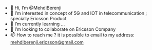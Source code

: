 - 👋 Hi, I’m @MehdiBerenji
- 👀 I’m interested in concept of 5G and IOT in telecommunication ; specially Ericsson Product 
- 🌱 I’m currently learning ...
- 💞️ I’m looking to collaborate on Ericsson Company
- 📫 How to reach me  ?  it is possible to email to my address: mehdiberenji.ericsson@gmail.com

<!---
MehdiBerenji/MehdiBerenji is a ✨ special ✨ repository because its `README.md` (this file) appears on your GitHub profile.
You can click the Preview link to take a look at your changes.
--->
